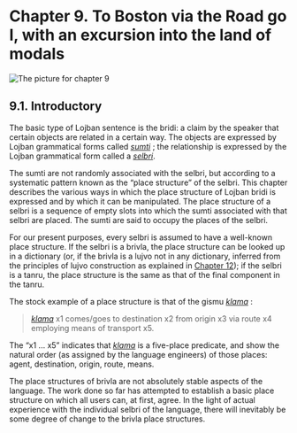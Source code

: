 <a id="chapter-sumti-tcita"></a>Chapter 9. <a id="c9"></a>To Boston via the Road go I, with an excursion into the land of modals
================================================================================================================================

<a id="chapter-sumti-tcita-picture"></a>![The picture for chapter 9](/assets//books/uncll/media/chapter-sumti-tcita.gif)

<a id="section-sumti-tcita-introduction"></a>9.1. <a id="c9s1"></a>Introductory
-------------------------------------------------------------------------------

<a id="id-1.10.3.2.1" class="indexterm"></a><a id="id-1.10.3.2.2" class="indexterm"></a><a id="id-1.10.3.2.3" class="indexterm"></a><a id="id-1.10.3.2.4" class="indexterm"></a><a id="id-1.10.3.2.5" class="indexterm"></a>The basic type of Lojban sentence is the bridi: a claim by the speaker that certain objects are related in a certain way. The objects are expressed by Lojban grammatical forms called _<a id="id-1.10.3.2.6.1" class="indexterm"></a>[_sumti_](../go01#valsi-sumti)_ ; the relationship is expressed by the Lojban grammatical form called a _<a id="id-1.10.3.2.7.1" class="indexterm"></a>[_selbri_](../go01#valsi-selbri)_.

<a id="id-1.10.3.3.1" class="indexterm"></a><a id="id-1.10.3.3.2" class="indexterm"></a><a id="id-1.10.3.3.3" class="indexterm"></a><a id="id-1.10.3.3.4" class="indexterm"></a>The sumti are not randomly associated with the selbri, but according to a systematic pattern known as the “place structure” of the selbri. This chapter describes the various ways in which the place structure of Lojban bridi is expressed and by which it can be manipulated. The place structure of a selbri is a sequence of empty slots into which the sumti associated with that selbri are placed. The sumti are said to occupy the places of the selbri.

<a id="id-1.10.3.4.1" class="indexterm"></a>For our present purposes, every selbri is assumed to have a well-known place structure. If the selbri is a brivla, the place structure can be looked up in a dictionary (or, if the brivla is a lujvo not in any dictionary, inferred from the principles of lujvo construction as explained in [Chapter 12](../chapter-lujvo)); if the selbri is a tanru, the place structure is the same as that of the final component in the tanru.

<a id="id-1.10.3.5.1" class="indexterm"></a><a id="id-1.10.3.5.2" class="indexterm"></a><a id="id-1.10.3.5.3" class="indexterm"></a>The stock example of a place structure is that of the gismu _<a id="id-1.10.3.5.4.1" class="indexterm"></a>[_klama_](../go01#valsi-klama)_ :

> _<a id="id-1.10.3.6.1.1.1" class="indexterm"></a>[_klama_](../go01#valsi-klama)_ x1 comes/goes to destination x2 from origin x3 via route x4 employing means of transport x5.

The “x1 ... x5” indicates that _<a id="id-1.10.3.7.2.1" class="indexterm"></a>[_klama_](../go01#valsi-klama)_ is a five-place predicate, and show the natural order (as assigned by the language engineers) of those places: agent, destination, origin, route, means.

<a id="id-1.10.3.8.1" class="indexterm"></a>The place structures of brivla are not absolutely stable aspects of the language. The work done so far has attempted to establish a basic place structure on which all users can, at first, agree. In the light of actual experience with the individual selbri of the language, there will inevitably be some degree of change to the brivla place structures.